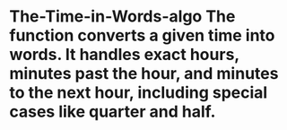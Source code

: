 # The-Time-in-Words-algo The function converts a given time into words. It handles exact hours, minutes past the hour, and minutes to the next hour, including special cases like quarter and half.
